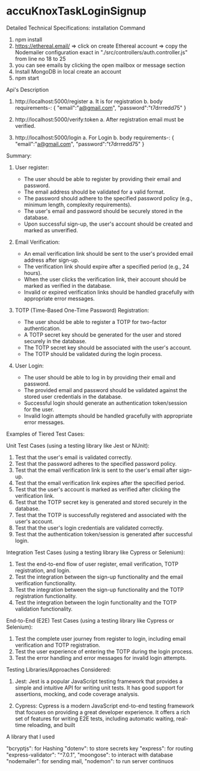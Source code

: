 # accuKnoxTaskLoginSignup
Detailed Technical Specifications:
installation Command
1. npm install
2. https://ethereal.email/ => click on create Ethereal account => copy the Nodemailer configuration      exact in "./src/controllers/auth.controller.js" from line no 18 to 25
3. you can see emails by clicking the open mailbox or message section
4. Install MongoDB in local create an account
4. npm start



Api's Description

1. http://localhost:5000/register
a. It is for registration 
b. body requirements-: 
       {
            "email":"a@gmail.com",
            "password":"t7drrredd75"
        }
2. http://localhost:5000/verify:token
a. After registration email must be verified.

3. http://localhost:5000/login
a. For Login 
b. body requirements-: 
       {
            "email":"a@gmail.com",
            "password":"t7drrredd75"
        }


Summary: 

1. User register:
   - The user should be able to register by providing their email and password.
   - The email address should be validated for a valid format.
   - The password should adhere to the specified password policy (e.g., minimum length, complexity requirements).
   - The user's email and password should be securely stored in the database.
   - Upon successful sign-up, the user's account should be created and marked as unverified.

2. Email Verification:
   - An email verification link should be sent to the user's provided email address after sign-up.
   - The verification link should expire after a specified period (e.g., 24 hours).
   - When the user clicks the verification link, their account should be marked as verified in the database.
   - Invalid or expired verification links should be handled gracefully with appropriate error messages.

3. TOTP (Time-Based One-Time Password) Registration:
   - The user should be able to register a TOTP for two-factor authentication.
   - A TOTP secret key should be generated for the user and stored securely in the database.
   - The TOTP secret key should be associated with the user's account.
   - The TOTP should be validated during the login process.

4. User Login:
   - The user should be able to log in by providing their email and password.
   - The provided email and password should be validated against the stored user credentials in the database.
   - Successful login should generate an authentication token/session for the user.
   - Invalid login attempts should be handled gracefully with appropriate error messages.

Examples of Tiered Test Cases:

Unit Test Cases (using a testing library like Jest or NUnit):
1. Test that the user's email is validated correctly.
2. Test that the password adheres to the specified password policy.
3. Test that the email verification link is sent to the user's email after sign-up.
4. Test that the email verification link expires after the specified period.
5. Test that the user's account is marked as verified after clicking the verification link.
6. Test that the TOTP secret key is generated and stored securely in the database.
7. Test that the TOTP is successfully registered and associated with the user's account.
8. Test that the user's login credentials are validated correctly.
9. Test that the authentication token/session is generated after successful login.

Integration Test Cases (using a testing library like Cypress or Selenium):
1. Test the end-to-end flow of user register, email verification, TOTP registration, and login.
2. Test the integration between the sign-up functionality and the email verification functionality.
3. Test the integration between the sign-up functionality and the TOTP registration functionality.
4. Test the integration between the login functionality and the TOTP validation functionality.

End-to-End (E2E) Test Cases (using a testing library like Cypress or Selenium):
1. Test the complete user journey from register to login, including email verification and TOTP registration.
2. Test the user experience of entering the TOTP during the login process.
3. Test the error handling and error messages for invalid login attempts.

Testing Libraries/Approaches Considered:

1. Jest: Jest is a popular JavaScript testing framework that provides a simple and intuitive API for writing unit tests. It has good support for assertions, mocking, and code coverage analysis.

2. Cypress: Cypress is a modern JavaScript end-to-end testing framework that focuses on providing a great developer experience. It offers a rich set of features for writing E2E tests, including automatic waiting, real-time reloading, and built






A library that I used

   "bcryptjs": for Hashing
    "dotenv":  to store secrets key 
    "express":  for routing
    "express-validator": "^7.0.1",
    "moongose": to interact with database
    "nodemailer": for sending mail,
    "nodemon": to run server continuos